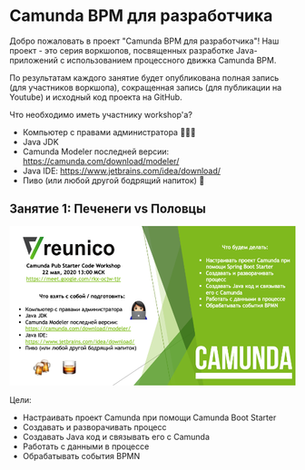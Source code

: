 # Camunda BPM для разработчика

Добро пожаловать в проект "Camunda BPM для разработчика"! 
Наш проект - это серия воркшопов, посвященных разработке Java-приложений 
с использованием процессного движка Camunda BPM. 
 
По результатам каждого занятие будет опубликована полная запись 
(для участников воркшопа), сокращенная запись (для публикации на Youtube) и 
исходный код проекта на GitHub.  

Что необходимо иметь участнику workshop'а?

* Компьютер с правами администратора 👩🏻‍💻
* Java JDK
* Camunda Modeler последней версии: https://camunda.com/download/modeler/
* Java IDE: https://www.jetbrains.com/idea/download/
* Пиво (или любой другой бодрящий напиток) 🍻

## Занятие 1: Печенеги vs Половцы

![CamundaPubIntro](./pic/CamundaPubIntro.png)

Цели:

* Настраивать проект Camunda при помощи Camunda Boot Starter
* Создавать и разворачивать процесс
* Создавать Java код и связывать его с Camunda
* Работать с данными в процессе
* Обрабатывать события BPMN

